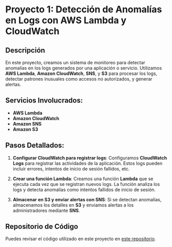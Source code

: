 # Proyecto 1: Detección de Anomalías en Logs con AWS Lambda y CloudWatch

## Descripción

En este proyecto, creamos un sistema de monitoreo para detectar anomalías en los logs generados por una aplicación o servicio. Utilizamos **AWS Lambda**, **Amazon CloudWatch**, **SNS**, y **S3** para procesar los logs, detectar patrones inusuales como accesos no autorizados, y generar alertas.

## Servicios Involucrados:

- **AWS Lambda**
- **Amazon CloudWatch**
- **Amazon SNS**
- **Amazon S3**

## Pasos Detallados:

1. **Configurar CloudWatch para registrar logs**:
   Configuramos **CloudWatch Logs** para registrar las actividades de la aplicación. Estos logs pueden incluir errores, intentos de inicio de sesión fallidos, etc.

2. **Crear una función Lambda**:
   Creamos una función **Lambda** que se ejecuta cada vez que se registran nuevos logs. La función analiza los logs y detecta anomalías como intentos fallidos de inicio de sesión.

3. **Almacenar en S3 y enviar alertas con SNS**:
   Si se detectan anomalías, almacenamos los detalles en **S3** y enviamos alertas a los administradores mediante **SNS**.

## Repositorio de Código

Puedes revisar el código utilizado en este proyecto en [este repositorio](https://github.com/username/proyecto1).
